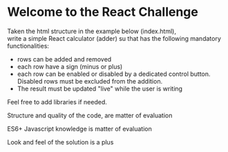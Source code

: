 <!DOCTYPE html>
<html lang="en">

<head>
  <meta charset="UTF-8">
  <title>React Calculator Challenge</title>

  <link rel="stylesheet" href="https://unpkg.com/sanitize.css@11.0.0/sanitize.css">
  <link rel="stylesheet" href="css/style.processed.css">
</head>

<body>
  
  <!-- Challenge Description -->
  <h1>Welcome to the React Challenge</h1>
  <p>Taken the html structure in the example below (index.html), <br>
    write a simple React calculator (adder) su that has the following mandatory functionalities:<p>
  <ul>
    <li>rows can be added and removed</li>
    <li>each row have a sign (minus or plus)</li>
    <li>each row can be enabled or disabled by a dedicated control button. Disabled rows must be excluded from the addition.</li>
    <li>The result must be updated "live" while the user is writing</li>
  </ul>
  <p>Feel free to add libraries if needed.</p>
  <p>Structure and quality of the code, are matter of evaluation</p>
  <p>ES6+ Javascript knowledge is matter of evaluation</p>
  <p>Look and feel of the solution is a plus</p>
  <!-- END Challeng Description -->


</body>

</html>
